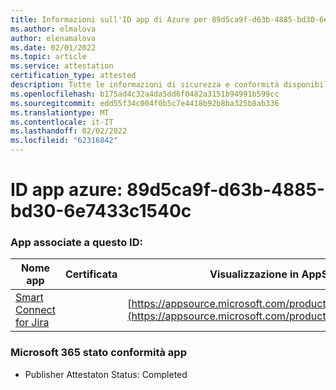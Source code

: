 ```yaml
---
title: Informazioni sull'ID app di Azure per 89d5ca9f-d63b-4885-bd30-6e7433c1540c
ms.author: elmalova
author: elenamalova
ms.date: 02/01/2022
ms.topic: article
ms.service: attestation
certification_type: attested
description: Tutte le informazioni di sicurezza e conformità disponibili per 89d5ca9f-d63b-4885-bd30-6e7433c1540c.
ms.openlocfilehash: b175ad4c32a4da5dd6f0482a3151b94991b599cc
ms.sourcegitcommit: edd55f34c004f0b5c7e4418b92b8ba325b8ab336
ms.translationtype: MT
ms.contentlocale: it-IT
ms.lasthandoff: 02/02/2022
ms.locfileid: "62316842"
---
```

# <a name="azure-app-id-89d5ca9f-d63b-4885-bd30-6e7433c1540c"></a>ID app azure: 89d5ca9f-d63b-4885-bd30-6e7433c1540c


### <a name="apps-associated-with-this-id"></a>App associate a questo ID:
| **Nome app** | **Certificata** | **Visualizzazione in AppSource** |
|--------------|---------------|-----------------------|
| [Smart Connect for Jira](https://docs.microsoft.com/microsoft-365-app-certification/forward/WA200002055) |  | [https://appsource.microsoft.com/product/office/WA200002055](https://appsource.microsoft.com/product/office/WA200002055) |

### <a name="microsoft-365-app-compliance-status"></a>Microsoft 365 stato conformità app
- Publisher Attestaton Status: Completed

